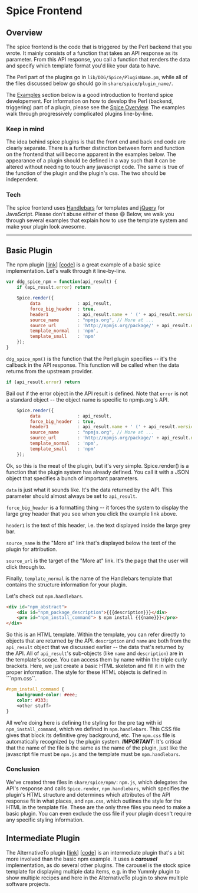 # Spice Frontend

## Overview
The spice frontend is the code that is triggered by the Perl backend that you wrote. It mainly consists of a function that takes an API response as its parameter. From this API response, you call a function that renders the data and specify which template format you'd like your data to have.

The Perl part of the plugins go in ```lib/DDG/Spice/PluginName.pm```, while all of the files discussed below go should go in ```share/spice/plugin_name/```.

The [Examples](#basic-plugin) section below is a good introduction to frontend spice developement. For information on how to develop the Perl (backend, triggering) part of a plugin, please see the [Spice Overview](https://github.com/duckduckgo/duckduckgo#spice-overview). The examples walk through progressively complicated plugins line-by-line.

### Keep in mind
The idea behind spice plugins is that the front end and back end code are clearly separate. There is a further distinction between form and function on the frontend that will become apparent in the examples below. The appearance of a plugin should be defined in a way such that it can be altered without needing to touch any javascript code. The same is true of the function of the plugin and the plugin's css. The two should be independent.

### Tech
The spice frontend uses [Handlebars](http://handlebarsjs.com) for templates and [jQuery](https://jquery.org) for JavaScript. Please don't abuse either of these :smile: Below, we walk you through several examples that explain how to use the template system and make your plugin look awesome.

---

## Basic Plugin

The npm plugin [[link](https://duckduckgo.com/?q=npm+uglify-js)] [[code](https://github.com/duckduckgo/zeroclickinfo-spice/tree/master/share/spice/npm)] is a great example of a basic spice implementation. Let's walk through it line-by-line.

```javascript
var ddg_spice_npm = function(api_result) {
	if (api_result.error) return

    Spice.render({
         data              : api_result,
         force_big_header  : true,
         header1           : api_result.name + ' (' + api_result.version + ')',
         source_name       : "npmjs.org", // More at ...
         source_url        : 'http://npmjs.org/package/' + api_result.name,
         template_normal   : 'npm',
         template_small    : 'npm'
    });
}
```

```ddg_spice_npm()``` is the function that the Perl plugin specifies -- it's the callback in the API response. This function will be called when the data returns from the upstream provider. 

```javascript 
if (api_result.error) return
```
Bail out if the error object in the API result is defined. Note that ```error``` is not a standard object -- the object name is specific to npmjs.org's API.

```javascript
    Spice.render({
         data              : api_result,
         force_big_header  : true,
         header1           : api_result.name + ' (' + api_result.version + ')',
         source_name       : "npmjs.org", // More at ...
         source_url        : 'http://npmjs.org/package/' + api_result.name,
         template_normal   : 'npm',
         template_small    : 'npm'
    });
```

Ok, so this is the meat of the plugin, but it's very simple. Spice.render() is a function that the plugin system has already defined. You call it with a JSON object that specifies a bunch of important parameters. 

```data``` is just what it sounds like. It's the data returned by the API. This parameter should almost always be set to ```api_result```. 

```force_big_header``` is a formatting thing -- it forces the system to display the large grey header that you see when you click the example link above. 

```header1``` is the text of this header, i.e. the text displayed inside the large grey bar. 

```source_name``` is the "More at" link that's displayed below the text of the plugin for attribution. 

```source_url``` is the target of the "More at" link. It's the page that the user will click through to. 

Finally, ```template_normal``` is the name of the Handlebars template that contains the structure information for your plugin. 

Let's check out ```npm.handlebars```.

```html
<div id="npm_abstract">
    <div id="npm_package_description">{{{description}}}</div>
    <pre id="npm_install_command"> $ npm install {{{name}}}</pre>
</div>
```

So this is an HTML template. Within the template, you can refer directly to objects that are returned by the API. ```description``` and ```name``` are both from the ```api_result``` object that we discussed earlier -- the data that's returned by the API. All of ```api_result```'s sub-objects (like ```name``` and ```description```) are in the template's scope. You can access them by name within the triple curly brackets. Here, we just create a basic HTML skeleton and fill it in with the proper information. The style for these HTML objects is defined in ```npm.css``.


```css
#npm_install_command {
    background-color: #eee;
    color: #333;
	<other stuff>
}
```

All we're doing here is defining the styling for the pre tag with id ```npm_install_command```, which we defined in ```npm.handlebars```. This CSS file gives that block its definitive grey background, etc. The ```npm.css``` file is automatically recognized by the plugin system. ***IMPORTANT***: It's critical that the name of the file is the same as the name of the plugin, just like the javascript file must be ```npm.js``` and the template must be ```npm.handlebars```.

### Conclusion
We've created three files in ```share/spice/npm/```: ```npm.js```, which delegates the API's response and calls ```Spice.render```, ```npm.handlebars```, which specifies the plugin's HTML structure and determines which attributes of the API response fit in what places, and ```npm.css```, which outlines the style for the HTML in the template file. These are the only three files you need to make a basic plugin. You can even exclude the css file if your plugin doesn't require any specific styling information.

## Intermediate Plugin
The AlternativeTo plugin [[link](https://duckduckgo.com/?q=alternative+to+google)] [[code](https://github.com/duckduckgo/zeroclickinfo-spice/tree/master/share/spice/alternative_to)] is an intermediate plugin that's a bit more involved than the basic npm example. It uses a ***carousel*** implementation, as do several other plugins. The carousel is the stock spice template for displaying multiple data items, e.g. in the Yummly plugin to show multiple recipes and here in the AlternativeTo plugin to show multiple software projects.
